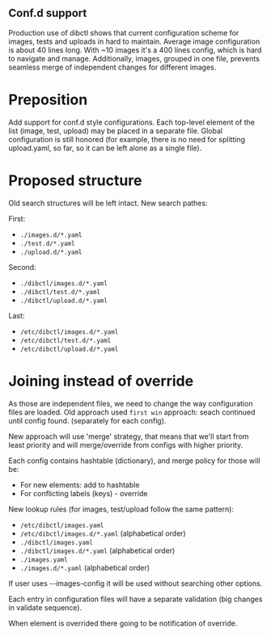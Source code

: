 Conf.d support
--------------

Production use of dibctl shows that current configuration scheme for images,
tests and uploads in hard to maintain. Average image configuration is about
40 lines long. With ~10 images it's a 400 lines config, which is hard to navigate
and manage. Additionally, images, grouped in one file, prevents seamless
merge of independent changes for different images.

Preposition
===========

Add support for conf.d style configurations. Each top-level element of the list
(image, test, upload) may be placed in a separate file. Global configuration
is still honored (for example, there is no need for splitting upload.yaml, so far,
so it can be left alone as a single file).

Proposed structure
==================
Old search structures will be left intact. New search pathes:

First:
- `./images.d/*.yaml`
- `./test.d/*.yaml`
- `./upload.d/*.yaml`

Second:
- `./dibctl/images.d/*.yaml`
- `./dibctl/test.d/*.yaml`
- `./dibctl/upload.d/*.yaml`

Last:
- `/etc/dibctl/images.d/*.yaml`
- `/etc/dibctl/test.d/*.yaml`
- `/etc/dibctl/upload.d/*.yaml`


Joining instead of override
===========================
As those are independent files, we need to change the way configuration files are
loaded. Old approach used `first win` approach: seach continued until config found.
(separately for each config).

New approach will use 'merge' strategy, that means that we'll start from least
priority and will merge/override from configs with higher priority.

Each config contains hashtable (dictionary), and merge policy for those will
be:
- For new elements: add to hashtable
- For conflicting labels (keys) - override

New lookup rules (for images, test/upload follow the same pattern):
- `/etc/dibctl/images.yaml`
- `/etc/dibctl/images.d/*.yaml` (alphabetical order)
- `./dibctl/images.yaml`
- `./dibctl/images.d/*.yaml` (alphabetical order)
- `./images.yaml`
- `./images.d/*.yaml` (alphabetical order)

If user uses --images-config it will be used without searching other options.

Each entry in configuration files will have a separate validation
(big changes in validate sequence).

When element is overrided there going to be notification of override.

